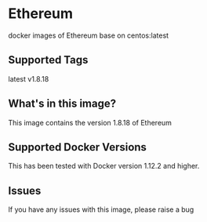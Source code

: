 # Ethereum
docker images of Ethereum base on centos:latest

## Supported Tags
latest
v1.8.18


## What's in this image?
This image contains the version 1.8.18 of Ethereum


## Supported Docker Versions
This has been tested with Docker version 1.12.2 and higher.

## Issues
If you have any issues with this image, please raise a bug
